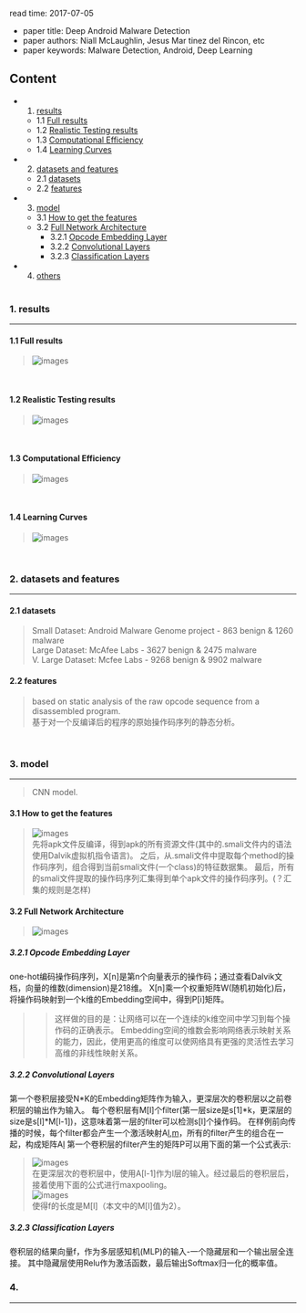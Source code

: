 read time: 2017-07-05
* paper title: Deep Android Malware Detection <br />
* paper authors: Niall McLaughlin, Jesus Mar tinez del Rincon, etc <br />
* paper keywords: Malware Detection, Android, Deep Learning <br />

## Content
* 1. [results](#1.-results)
	* 1.1 [Full results](####-1.1-full-results)
	* 1.2 [Realistic Testing results](####-1.2-realistic-testing-results)
	* 1.3 [Computational Efficiency](####-1.3-computational-efficiency)
	* 1.4 [Learning Curves](####-1.4-learning-curves)

* 2. [datasets and features](#2.-datasets-and-features)
	* 2.1 [datasets](####-2.1-datasets)
	* 2.2 [features](####-2.2-features)

* 3. [model](#3.-model)
	* 3.1 [How to get the features](#3.1-how-to-get-the-features)
	* 3.2 [Full Network Architecture](####-3.2-full-network-architecture)
		* 3.2.1 [Opcode Embedding Layer](#####-3.2.1-opcode-embedding-layer)
		* 3.2.2 [Convolutional Layers](#####-3.2.2-convolutional-layers)
		* 3.2.3 [Classification Layers](#####-3.2.3-classification-layers)

* 4. [others](#4.)
 <br /> <br />

### 1. results
------------------------------------------------------------------------------------
#### 1.1 Full results 
>![images](../images/20170705/results-01.jpg)
 <br />

#### 1.2 Realistic Testing results 
>![images](../images/20170705/results-02.jpg) 
 <br />

#### 1.3 Computational Efficiency 
>![images](../images/20170705/computational_efficiency-01.jpg)
 <br />

#### 1.4 Learning Curves 
>![images](../images/20170705/learning_curves-01.jpg)
 <br />


### 2. datasets and features
-------------------------------------------------------------------------------------
#### 2.1 datasets
>Small Dataset: Android Malware Genome project - 863 benign & 1260 malware <br />
>Large Dataset: McAfee Labs - 3627 benign & 2475 malware <br /> 
>V. Large Dataset: Mcfee Labs - 9268 benign & 9902 malware <br /> 

#### 2.2 features
>based on static analysis of the raw opcode sequence from a disassembled program. <br /> 
>基于对一个反编译后的程序的原始操作码序列的静态分析。 <br />
 <br />


### 3. model
------------------------------------------------------------------------------------------------
>CNN model. <br />
#### 3.1 How to get the features
>![images](../images/20170705/model-01.jpg) <br />
先将apk文件反编译，得到apk的所有资源文件(其中的.smali文件内的语法使用Dalvik虚拟机指令语言)。
之后，从.smali文件中提取每个method的操作码序列，组合得到当前smali文件(一个class)的特征数据集。
最后，所有的smali文件提取的操作码序列汇集得到单个apk文件的操作码序列。(？汇集的规则是怎样) <br />

#### 3.2 Full Network Architecture
>![images](../images/20170705/model-02.jpg) <br />

##### 3.2.1 Opcode Embedding Layer
one-hot编码操作码序列，X[n]是第n个向量表示的操作码；通过查看Dalvik文档，向量的维数(dimension)是218维。
X[n]乘一个权重矩阵W(随机初始化)后，将操作码映射到一个k维的Embedding空间中，得到P[i]矩阵。
>>这样做的目的是：让网络可以在一个连续的k维空间中学习到每个操作码的正确表示。
Embedding空间的维数会影响网络表示映射关系的能力，因此，使用更高的维度可以使网络具有更强的灵活性去学习高维的非线性映射关系。 <br />

##### 3.2.2 Convolutional Layers
第一个卷积层接受N*K的Embedding矩阵作为输入，更深层次的卷积层以之前卷积层的输出作为输入。
每个卷积层有M[l]个filter(第一层size是s[1]*k，更深层的size是s[l]*M[l-1])，这意味着第一层的filter可以检测s[l]个操作码。
在样例前向传播的时候，每个filter都会产生一个激活映射A[l,m](size是n*1)，所有的filter产生的组合在一起，构成矩阵A[l](size是n*M[l])
第一个卷积层的filter产生的矩阵P可以用下面的第一个公式表示: <br />
>![images](/images/20170705/equation-01.jpg) <br />
在更深层次的卷积层中，使用A[l-1]作为l层的输入。经过最后的卷积层后，接着使用下面的公式进行maxpooling。 <br />
>![images](/images/20170705/equation-02.jpg) <br />
使得f的长度是M[l]（本文中的M[l]值为2）。 <br />

##### 3.2.3 Classification Layers
卷积层的结果向量f，作为多层感知机(MLP)的输入-一个隐藏层和一个输出层全连接。
其中隐藏层使用Relu作为激活函数，最后输出Softmax归一化的概率值。 <br />


### 4.
--------------------------------------------------------------------------------------------------------------
 <br />


